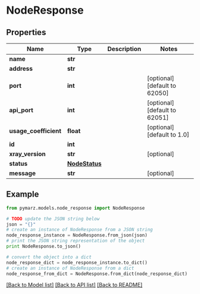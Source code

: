 # NodeResponse


## Properties
Name | Type | Description | Notes
------------ | ------------- | ------------- | -------------
**name** | **str** |  | 
**address** | **str** |  | 
**port** | **int** |  | [optional] [default to 62050]
**api_port** | **int** |  | [optional] [default to 62051]
**usage_coefficient** | **float** |  | [optional] [default to 1.0]
**id** | **int** |  | 
**xray_version** | **str** |  | [optional] 
**status** | [**NodeStatus**](NodeStatus.md) |  | 
**message** | **str** |  | [optional] 

## Example

```python
from pymarz.models.node_response import NodeResponse

# TODO update the JSON string below
json = "{}"
# create an instance of NodeResponse from a JSON string
node_response_instance = NodeResponse.from_json(json)
# print the JSON string representation of the object
print NodeResponse.to_json()

# convert the object into a dict
node_response_dict = node_response_instance.to_dict()
# create an instance of NodeResponse from a dict
node_response_from_dict = NodeResponse.from_dict(node_response_dict)
```
[[Back to Model list]](../README.md#documentation-for-models) [[Back to API list]](../README.md#documentation-for-api-endpoints) [[Back to README]](../README.md)


